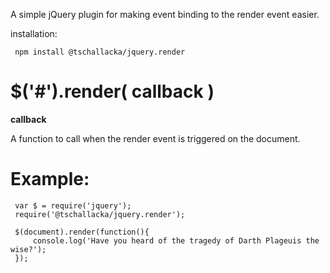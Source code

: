 A simple jQuery plugin for making event binding to the render event easier.

installation:

     npm install @tschallacka/jquery.render

# $('#').render( callback )

**callback**  

A function to call when the render event is triggered on the document.

# Example:

     var $ = require('jquery');
     require('@tschallacka/jquery.render');
     
     $(document).render(function(){ 
         console.log('Have you heard of the tragedy of Darth Plageuis the wise?');
     });
